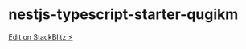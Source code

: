 # nestjs-typescript-starter-qugikm

[Edit on StackBlitz ⚡️](https://stackblitz.com/edit/nestjs-typescript-starter-qugikm)